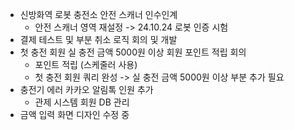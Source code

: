 - 신방화역 로봇 충전소 안전 스캐너 인수인계
	- 안전 스캐너 영역 재설정 -> 24.10.24 로봇 인증 시험
- 결제 테스트 및 부분 취소 로직 회의 및 개발
- 첫 충전 회원 실 충전 금액 5000원 이상 회원 포인트 적립 회의
	- 포인트 적립 (스케줄러 사용)
	- 첫 충전 회원 쿼리 완성 -> 실 충전  금액 5000원 이상 부분 추가 필요
- 충전기 에러 카카오 알림톡 인원 추가
	- 관제 시스템 회원 DB 관리
- 금액 입력 화면 디자인 수정 중